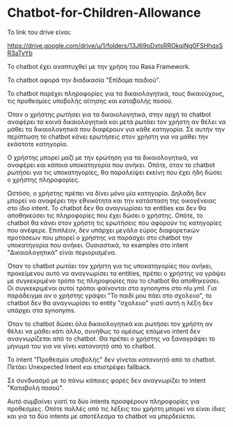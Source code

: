 # Chatbot-for-Children-Allowance

Το link του drive είναι:

https://drive.google.com/drive/u/1/folders/13J69oDxtsRROkqiNg0FSHhqxSR3aTvYb


Το chatbot έχει αναπτυχθεί με την χρήση του Rasa Framework.

Το chatbot αφορά την διαδικασία "Επίδομα παιδιού".

Το chatbot παρέχει πληροφορίες για τα δικαιολογητικά, τους δικαιούχους, τις προθεσμίες υποβολής αίτησης και καταβολής ποσού.


Όταν ο χρήστης ρωτήσει για τα δικαιολογητικά, στην αρχή το chatbot αναφέρει τα κοινά δικαιολογητικά και μετά ρωτάει τον χρήστη αν θέλει να μάθει τα δικαιολογητικά που διαφέρουν για κάθε κατηγορία. Σε αυτήν την περίπτωση το chatbot κάνει ερωτήσεις στον χρήστη για να μάθει την εκάστοτε κατηγορία.

Ο χρήστης μπορεί μαζί με την ερώτηση για τα δικαιολογητικά, να αναφέρει και κάποια υποκατηγορία που ανήκει. Οπότε, όταν το chatbot ρωτήσει για τις υποκατηγορίες, θα παραλείψει εκείνη που έχει ήδη δώσει ο χρήστης πληροφορίες.

Ωστόσο, ο χρήστης πρέπει να δίνει μόνο μία κατηγορία. Δηλαδή δεν μπορεί να αναφέρει την εθνικότητα και την κατάσταση της οικογένειας στο ίδιο intent. Το chatbot δεν θα αναγνωρίσει τα entities και δεν θα αποθηκεύσει τις πληροφορίες που έχει δώσει ο χρήστης. Οπότε, το chatbot θα κάνει στον χρήστη τις ερωτήσεις που αφορούν τις κατηγορίες που ανέφερε. Επιπλέον, δεν υπάρχει μεγάλο εύρος διαφορετικών προτάσεων που μπορεί ο χρήστης να παράσχει στο chatbot την υποκατηγορία που ανήκει. Ουσιαστικά, τα examples στο intent "Δικαιολογητικά" είναι περιορισμένα.


Όταν το chatbot ρωτάει τον χρήστη για τις υποκατηγορίες που ανήκει, προκείμενου αυτό να αναγνωρίσει τα entities, πρέπει ο χρήστης να γράψει με συγκεκριμένο τρόπο τις πληροφορίες που το chatbot θα αποθηκεύσει. Οι συγκεκριμένοι αυτοί τρόποι φαίνονται στα synonyms στο nlu.yml. Για παράδειγμα αν ο χρήστης γράψει "Το παιδί μου πάει στο σχολειιο", το chatbot δεν θα αναγνωρίσει το entity "σχολειιο" γιατί αυτή η λέξη δεν υπάρχει στα synonyms.


Όταν το chatbot δώσει όλα δικαιολογητικά και ρωτήσει τον χρήστη αν θέλει να μάθει κάτι άλλο, συνήθως το αμέσως επόμενο intent δεν αναγνωρίζεται από το chatbot. Θα πρέπει ο χρήστης να ξαναγράψει το μήνυμα του για να γίνει κατανοητό από το chatbot.


Το intent "Προθεσμία υποβολής" δεν γίνεται κατανοητό από το chatbot. Πετάει Unexpected Intent και επιστρέφει fallback.

Σε συνδυασμό με το πάνω κάποιες φορές δεν αναγνωρίζει το intent "Καταβολή ποσού".

Αυτό συμβαίνει γιατί τα δύο intents προσφέρουν πληροφορίες για προθεσμίες. Οπότε πολλές από τις λέξεις του χρήστη μπορεί να είναι ίδιες και για τα δύο intents με αποτέλεσμα το chatbot να μπερδεύεται.
